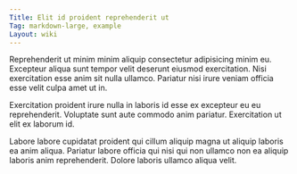 ```yaml
---
Title: Elit id proident reprehenderit ut
Tag: markdown-large, example
Layout: wiki
---
```

Reprehenderit ut minim minim aliquip consectetur adipisicing minim eu. Excepteur aliqua sunt tempor velit deserunt eiusmod exercitation. Nisi exercitation esse anim sit nulla ullamco. Pariatur nisi irure veniam officia esse velit culpa amet ut in.

Exercitation proident irure nulla in laboris id esse ex excepteur eu eu reprehenderit. Voluptate sunt aute commodo anim pariatur. Exercitation ut elit ex laborum id.

Labore labore cupidatat proident qui cillum aliquip magna ut aliquip laboris ea anim aliqua. Pariatur labore officia qui nisi qui non ullamco non ea aliquip laboris anim reprehenderit. Dolore laboris ullamco aliqua velit.